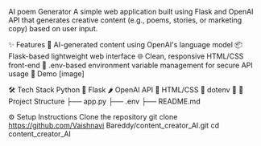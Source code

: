 AI poem Generator
A simple web application built using Flask and OpenAI API that generates creative content (e.g., poems, stories, or marketing copy) based on user input.

✨ Features
🧠 AI-generated content using OpenAI's language model
📦 Flask-based lightweight web interface
🌐 Clean, responsive HTML/CSS front-end
🔐 .env-based environment variable management for secure API usage
🚀 Demo
[image]

🛠️ Tech Stack
Python 🐍
Flask 🌶️
OpenAI API 🤖
HTML/CSS 🎨
dotenv 🔐
📂 Project Structure
├── app.py ├── .env ├── README.md

⚙️ Setup Instructions
Clone the repository
git clone https://github.com/Vaishnavi Bareddy/content_creator_AI.git
cd content_creator_AI
